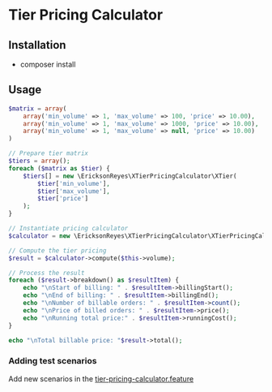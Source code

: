 # Tier Pricing Calculator

## Installation
* composer install

## Usage

```php
$matrix = array(
    array('min_volume' => 1, 'max_volume' => 100, 'price' => 10.00),
    array('min_volume' => 1, 'max_volume' => 1000, 'price' => 10.00),
    array('min_volume' => 1, 'max_volume' => null, 'price' => 10.00)
)

// Prepare tier matrix
$tiers = array();
foreach ($matrix as $tier) {
    $tiers[] = new \EricksonReyes\XTierPricingCalculator\XTier(
        $tier['min_volume'],
        $tier['max_volume'],
        $tier['price']
    );
}

// Instantiate pricing calculator
$calculator = new \EricksonReyes\XTierPricingCalculator\XTierPricingCalculator($tiers);

// Compute the tier pricing
$result = $calculator->compute($this->volume);

// Process the result
foreach ($result->breakdown() as $resultItem) {
    echo "\nStart of billing: " . $resultItem->billingStart();
    echo "\nEnd of billing: " . $resultItem->billingEnd();
    echo "\nNumber of billable orders: " . $resultItem->count();
    echo "\nPrice of billed orders: " . $resultItem->price();
    echo "\nRunning total price:" . $resultItem->runningCost();
}

echo "\nTotal billable price: "$result->total();
```

### Adding test scenarios
Add new scenarios in the [tier-pricing-calculator.feature](features/tier-pricing-calculator.feature)